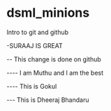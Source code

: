 # dsml_minions
 Intro to git and github

-SURAAJ IS GREAT

-- This change is done on github

---- I am Muthu and I am the best

---- This is Gokul

--- This is Dheeraj Bhandaru
